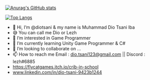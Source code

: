 [![Anurag's GitHub stats](https://github-readme-stats.vercel.app/api?username=leguna&hide=stars&count_private=true&show_icons=true&theme=dracula)](https://github.com/diotsani/)  

[![Top Langs](https://github-readme-stats.vercel.app/api/top-langs/?username=leguna&layout=compact&theme=dracula)](https://github.com/anuraghazra/github-readme-stats)

- 👋 Hi, I’m @diotsani & my name is Muhammad Dio Tsani Iba
- 😅 You can call me Dio or Lezh
- 👀 I’m interested in Game Programmer
- 🌱 I’m currently learning Unity Game Programmer & C#
- 💞️ I’m looking to collaborate on ...
- 📫 How to reach me Email : dio.tsani123@gmail.com || Discord : lezh#6885
- https://flycatgames.itch.io/crib-in-school
- www.linkedin.com/in/dio-tsani-9423b1244

<!---
diotsani/diotsani is a ✨ special ✨ repository because its `README.md` (this file) appears on your GitHub profile.
You can click the Preview link to take a look at your changes.
--->
